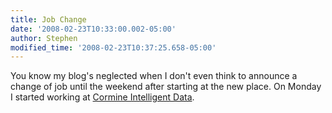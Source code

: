 ```yaml
---
title: Job Change
date: '2008-02-23T10:33:00.002-05:00'
author: Stephen
modified_time: '2008-02-23T10:37:25.658-05:00'
---
```


You know my blog's neglected when I don't even think to announce a change of job until the weekend after starting at the new place.  On Monday I started working at [Cormine Intelligent Data](http://www.cormineid.com/).
